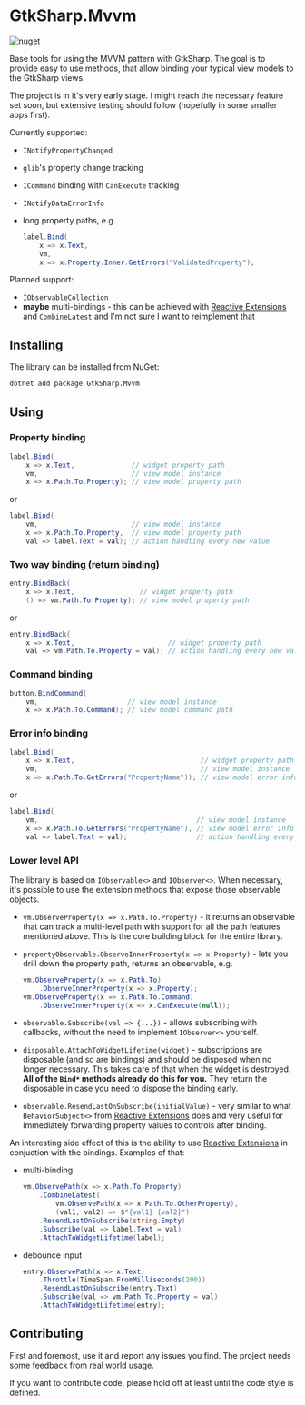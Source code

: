 # GtkSharp.Mvvm

![nuget](https://img.shields.io/nuget/v/GtkSharp.Mvvm?style=flat-square)

Base tools for using the MVVM pattern with GtkSharp. The goal is to provide easy to use methods, that allow binding your typical view models to the GtkSharp views.

The project is in it's very early stage. I might reach the necessary feature set soon, but extensive testing should follow (hopefully in some smaller apps first).

Currently supported:

- `INotifyPropertyChanged`
- `glib`'s property change tracking
- `ICommand` binding with `CanExecute` tracking
- `INotifyDataErrorInfo`
- long property paths, e.g.

  ```csharp
  label.Bind(
      x => x.Text,
      vm,
      x => x.Property.Inner.GetErrors("ValidatedProperty");
  ```

Planned support:

- `IObservableCollection`
- **maybe** multi-bindings - this can be achieved with [Reactive Extensions] and `CombineLatest` and I'm not sure I want to reimplement that

## Installing

The library can be installed from NuGet:

```sh
dotnet add package GtkSharp.Mvvm
```

## Using

### Property binding

```csharp
label.Bind(
    x => x.Text,              // widget property path
    vm,                       // view model instance
    x => x.Path.To.Property); // view model property path
```

or

```csharp
label.Bind(
    vm,                       // view model instance
    x => x.Path.To.Property,  // view model property path
    val => label.Text = val); // action handling every new value
```

### Two way binding (return binding)

```csharp
entry.BindBack(
    x => x.Text,                // widget property path
    () => vm.Path.To.Property); // view model property path
```

or

```csharp
entry.BindBack(
    x => x.Text,                       // widget property path
    val => vm.Path.To.Property = val); // action handling every new value
```

### Command binding

```csharp
button.BindCommand(
    vm,                      // view model instance
    x => x.Path.To.Command); // view model command path
```

### Error info binding

```csharp
label.Bind(
    x => x.Text,                               // widget property path
    vm,                                        // view model instance
    x => x.Path.To.GetErrors("PropertyName")); // view model error info path
```

or

```csharp
label.Bind(
    vm,                                       // view model instance
    x => x.Path.To.GetErrors("PropertyName"), // view model error info path
    val => label.Text = val);                 // action handling every new value
```

### Lower level API

The library is based on `IObservable<>` and `IObserver<>`. When necessary, it's possible to use the extension methods that expose those observable objects.

- `vm.ObserveProperty(x => x.Path.To.Property)` - it returns an observable that can track a multi-level path with support for all the path features mentioned above. This is the core building block for the entire library.
- `propertyObservable.ObserveInnerProperty(x => x.Property)` - lets you drill down the property path, returns an observable, e.g.

  ```csharp
  vm.ObserveProperty(x => x.Path.To)
      .ObserveInnerProperty(x => x.Property);
  vm.ObserveProperty(x => x.Path.To.Command)
      .ObserveInnerProperty(x => x.CanExecute(null));
  ```

- `observable.Subscribe(val => {...})` - allows subscribing with callbacks, without the need to implement `IObserver<>` yourself.
- `disposable.AttachToWidgetLifetime(widget)` - subscriptions are disposable (and so are bindings) and should be disposed when no longer necessary. This takes care of that when the widget is destroyed. **All of the `Bind*` methods already do this for you.** They return the disposable in case you need to dispose the binding early.
- `observable.ResendLastOnSubscribe(initialValue)` - very similar to what `BehaviorSubject<>` from [Reactive Extensions] does and very useful for immediately forwarding property values to controls after binding.

An interesting side effect of this is the ability to use [Reactive Extensions] in conjuction with the bindings. Examples of that:

- multi-binding

  ```csharp
  vm.ObservePath(x => x.Path.To.Property)
      .CombineLatest(
          vm.ObservePath(x => x.Path.To.OtherProperty),
          (val1, val2) => $"{val1} {val2}")
      .ResendLastOnSubscribe(string.Empty)
      .Subscribe(val => label.Text = val)
      .AttachToWidgetLifetime(label);
  ```

- debounce input

  ```csharp
  entry.ObservePath(x => x.Text)
      .Throttle(TimeSpan.FromMilliseconds(200))
      .ResendLastOnSubscribe(entry.Text)
      .Subscribe(val => vm.Path.To.Property = val)
      .AttachToWidgetLifetime(entry);
  ```

## Contributing

First and foremost, use it and report any issues you find. The project needs some feedback from real world usage.

If you want to contribute code, please hold off at least until the code style is defined.

[Reactive Extensions]: https://github.com/dotnet/reactive
